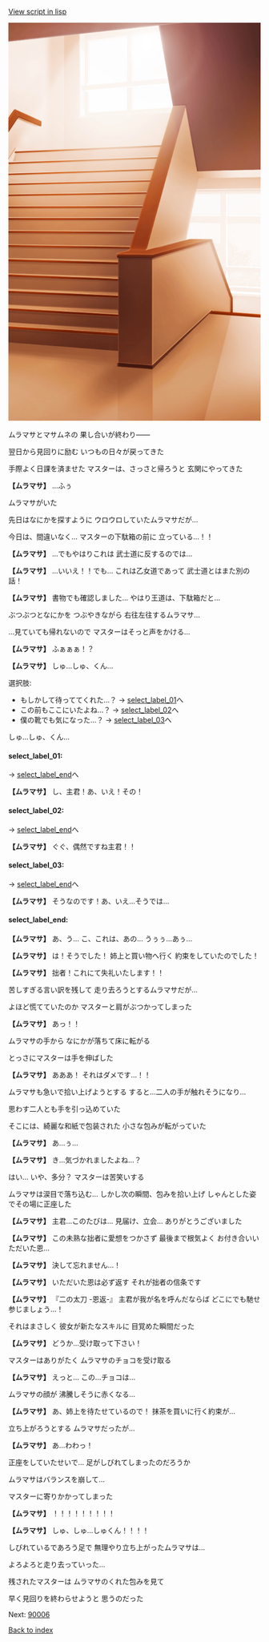 [View script in lisp](../scripts/10253204.txt)

![stairs_evening.png](../images/backgrounds/stairs_evening.png)

ムラマサとマサムネの
果し合いが終わり――

翌日から見回りに励む
いつもの日々が戻ってきた

手際よく日課を済ませた
マスターは、さっさと帰ろうと
玄関にやってきた

**【ムラマサ】**
…ふぅ

ムラマサがいた

先日はなにかを探すように
ウロウロしていたムラマサだが…

今日は、間違いなく…
マスターの下駄箱の前に
立っている…！！

**【ムラマサ】**
…でもやはりこれは
武士道に反するのでは…

**【ムラマサ】**
…いいえ！！でも…
これは乙女道であって
武士道とはまた別の話！

**【ムラマサ】**
書物でも確認しました…
やはり王道は、下駄箱だと…

ぶつぶつとなにかを
つぶやきながら
右往左往するムラマサ…

…見ていても帰れないので
マスターはそっと声をかける…

**【ムラマサ】**
ふぁぁぁ！？

**【ムラマサ】**
しゅ…しゅ、くん…

選択肢:
- もしかして待っててくれた…？ → [select_label_01](#select_label_01)へ
- この前もここにいたよね…？ → [select_label_02](#select_label_02)へ
- 僕の靴でも気になった…？ → [select_label_03](#select_label_03)へ

しゅ…しゅ、くん…

#### select_label_01:
 → [select_label_end](#select_label_end)へ

**【ムラマサ】**
し、主君！あ、いえ！その！

#### select_label_02:
 → [select_label_end](#select_label_end)へ

**【ムラマサ】**
ぐぐ、偶然ですね主君！！

#### select_label_03:
 → [select_label_end](#select_label_end)へ

**【ムラマサ】**
そうなのです！あ、いえ…そうでは…

#### select_label_end:

**【ムラマサ】**
あ、う…
こ、これは、あの…
うぅぅ…あぅ…

**【ムラマサ】**
は！そうでした！
姉上と買い物へ行く
約束をしていたのでした！

**【ムラマサ】**
拙者！これにて失礼いたします！！

苦しすぎる言い訳を残して
走り去ろうとするムラマサだが…

よほど慌てていたのか
マスターと肩がぶつかってしまった

**【ムラマサ】**
あっ！！

ムラマサの手から
なにかが落ちて床に転がる

とっさにマスターは手を伸ばした

**【ムラマサ】**
あああ！
それはダメです…！！

ムラマサも急いで拾い上げようとする
すると…二人の手が触れそうになり…

思わす二人とも手を引っ込めていた

そこには、綺麗な和紙で包装された
小さな包みが転がっていた

**【ムラマサ】**
あ…ぅ…

**【ムラマサ】**
き…気づかれましたよね…？

はい…
いや、多分？
マスターは苦笑いする

ムラマサは涙目で落ち込む…
しかし次の瞬間、包みを拾い上げ
しゃんとした姿でその場に正座した

**【ムラマサ】**
主君…このたびは…
見届け、立会…
ありがとうございました

**【ムラマサ】**
この未熟な拙者に愛想をつかさず
最後まで根気よく
お付き合いいただいた恩…

**【ムラマサ】**
決して忘れません…！

**【ムラマサ】**
いただいた恩は必ず返す
それが拙者の信条です

**【ムラマサ】**
『二の太刀 -恩返-』
主君が我が名を呼んだならば
どこにでも馳せ参じましょう…！

それはまさしく
彼女が新たなスキルに
目覚めた瞬間だった

**【ムラマサ】**
どうか…受け取って下さい！

マスターはありがたく
ムラマサのチョコを受け取る

**【ムラマサ】**
えっと…
この…チョコは…

ムラマサの顔が
沸騰しそうに赤くなる…

**【ムラマサ】**
あ、姉上を待たせているので！
抹茶を買いに行く約束が…

立ち上がろうとする
ムラマサだったが…

**【ムラマサ】**
あ…わわっ！

正座をしていたせいで…
足がしびれてしまったのだろうか

ムラマサはバランスを崩して…

マスターに寄りかかってしまった

**【ムラマサ】**
！！！！！！！！！

**【ムラマサ】**
しゅ、しゅ…しゅくん！！！！

しびれているであろう足で
無理やり立ち上がったムラマサは…

よろよろと走り去っていった…

残されたマスターは
ムラマサのくれた包みを見て

早く見回りを終わらせようと
思うのだった

Next: [90006](90006.md)

[Back to index](index.md)
